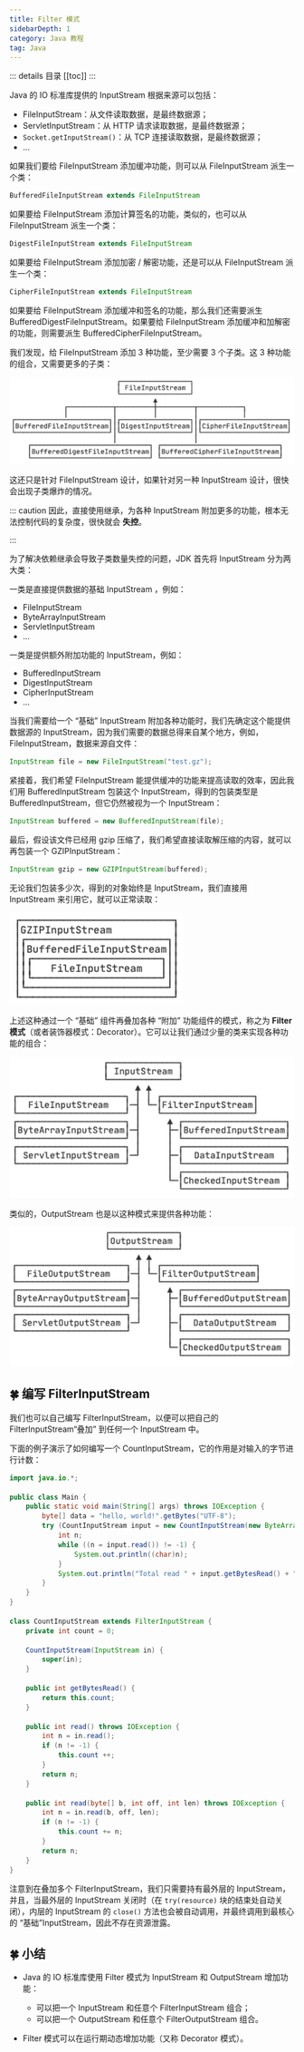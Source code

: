 ```yaml
---
title: Filter 模式
sidebarDepth: 1
category: Java 教程
tag: Java
---
```


::: details 目录
[[toc]]
:::

Java 的 IO 标准库提供的 InputStream 根据来源可以包括：

- FileInputStream：从文件读取数据，是最终数据源；
- ServletInputStream：从 HTTP 请求读取数据，是最终数据源；
- `Socket.getInputStream()`：从 TCP 连接读取数据，是最终数据源；
- ...

如果我们要给 FileInputStream 添加缓冲功能，则可以从 FileInputStream 派生一个类：

```java
BufferedFileInputStream extends FileInputStream
```

如果要给 FileInputStream 添加计算签名的功能，类似的，也可以从 FileInputStream 派生一个类：

```java
DigestFileInputStream extends FileInputStream
```

如果要给 FileInputStream 添加加密 / 解密功能，还是可以从 FileInputStream 派生一个类：

```java
CipherFileInputStream extends FileInputStream
```

如果要给 FileInputStream 添加缓冲和签名的功能，那么我们还需要派生 BufferedDigestFileInputStream。如果要给 FileInputStream 添加缓冲和加解密的功能，则需要派生 BufferedCipherFileInputStream。

我们发现，给 FileInputStream 添加 3 种功能，至少需要 3 个子类。这 3 种功能的组合，又需要更多的子类：

![](assets/20221123213034.png)

这还只是针对 FileInputStream 设计，如果针对另一种 InputStream 设计，很快会出现子类爆炸的情况。

::: caution
因此，直接使用继承，为各种 InputStream 附加更多的功能，根本无法控制代码的复杂度，很快就会 **失控**。

:::

为了解决依赖继承会导致子类数量失控的问题，JDK 首先将 InputStream 分为两大类：

一类是直接提供数据的基础 InputStream ，例如：

- FileInputStream
- ByteArrayInputStream
- ServletInputStream
- ...

一类是提供额外附加功能的 InputStream，例如：

- BufferedInputStream
- DigestInputStream
- CipherInputStream
- ...

当我们需要给一个 “基础” InputStream 附加各种功能时，我们先确定这个能提供数据源的 InputStream，因为我们需要的数据总得来自某个地方，例如，FileInputStream，数据来源自文件：

```java
InputStream file = new FileInputStream("test.gz");
```

紧接着，我们希望 FileInputStream 能提供缓冲的功能来提高读取的效率，因此我们用 BufferedInputStream 包装这个 InputStream，得到的包装类型是 BufferedInputStream，但它仍然被视为一个 InputStream：

```java
InputStream buffered = new BufferedInputStream(file);
```

最后，假设该文件已经用 gzip 压缩了，我们希望直接读取解压缩的内容，就可以再包装一个 GZIPInputStream：

```java
InputStream gzip = new GZIPInputStream(buffered);
```

无论我们包装多少次，得到的对象始终是 InputStream，我们直接用 InputStream 来引用它，就可以正常读取：

![](assets/20221123213203.png)

上述这种通过一个 “基础” 组件再叠加各种 “附加” 功能组件的模式，称之为 **Filter 模式**（或者装饰器模式：Decorator）。它可以让我们通过少量的类来实现各种功能的组合：

![](assets/20221123213231.png)

类似的，OutputStream 也是以这种模式来提供各种功能：

![](assets/20221123213259.png)

## 🍀 编写 FilterInputStream

我们也可以自己编写 FilterInputStream，以便可以把自己的 FilterInputStream“叠加” 到任何一个 InputStream 中。

下面的例子演示了如何编写一个 CountInputStream，它的作用是对输入的字节进行计数：

```java
import java.io.*;

public class Main {
    public static void main(String[] args) throws IOException {
        byte[] data = "hello, world!".getBytes("UTF-8");
        try (CountInputStream input = new CountInputStream(new ByteArrayInputStream(data))) {
            int n;
            while ((n = input.read()) != -1) {
                System.out.println((char)n);
            }
            System.out.println("Total read " + input.getBytesRead() + " bytes");
        }
    }
}

class CountInputStream extends FilterInputStream {
    private int count = 0;

    CountInputStream(InputStream in) {
        super(in);
    }

    public int getBytesRead() {
        return this.count;
    }

    public int read() throws IOException {
        int n = in.read();
        if (n != -1) {
            this.count ++;
        }
        return n;
    }

    public int read(byte[] b, int off, int len) throws IOException {
        int n = in.read(b, off, len);
        if (n != -1) {
            this.count += n;
        }
        return n;
    }
}
```

注意到在叠加多个 FilterInputStream，我们只需要持有最外层的 InputStream，并且，当最外层的 InputStream 关闭时（在 `try(resource)` 块的结束处自动关闭），内层的 InputStream 的 `close()` 方法也会被自动调用，并最终调用到最核心的 “基础”InputStream，因此不存在资源泄露。

## 🍀 小结

- Java 的 IO 标准库使用 Filter 模式为 InputStream 和 OutputStream 增加功能：

  - 可以把一个 InputStream 和任意个 FilterInputStream 组合；
  - 可以把一个 OutputStream 和任意个 FilterOutputStream 组合。

- Filter 模式可以在运行期动态增加功能（又称 Decorator 模式）。
